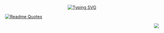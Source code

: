 <p align="center">
<a href="https://git.io/typing-svg"><img src="https://readme-typing-svg.demolab.com?font=Fira+Code&size=24&pause=1000&center=true&vCenter=true&multiline=true&random=false&width=450&height=100&lines=Pleased+to+meet+you.;I'm+(also)+known+as+BUCCIA." alt="Typing SVG" /></a>
</p>

[![Readme Quotes](https://quotes-github-readme.vercel.app/api?type=horizontal&theme=dark)](https://github.com/piyushsuthar/github-readme-quotes)

<img align="right" src="https://github-readme-stats.vercel.app/api/top-langs/?username=aka-buccia&layout=compact&theme=vision-friendly-dark"/>

